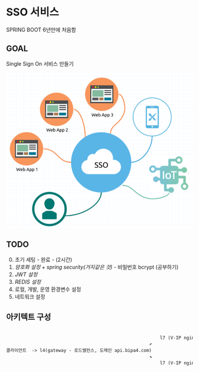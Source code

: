 # SSO 서비스

SPRING BOOT 6년만에 처음함

## GOAL

Single Sign On 서비스 만들기

![SSO-SERVICE](./docs/sso.png)

## TODO

0. 초기 세팅 - 완료 - (2시간)
1. _암호화 설정 + spring security(거지같은 것)_ - 비밀번호 bcrypt (공부하기)
2. _JWT 설정_
3. _REDIS 설정_
4. 로컬, 개발, 운영 환경변수 설정
5. 네트워크 설정

## 아키텍트 구성

```txt
                                                                                                                        ⬈ SSO 서버 1 ->         DB 1 (계정)
                                                          l7 (V-IP nginx - haproxy (인증 단, sso.api.bipa4.com 로드 밸런스))
                                                      ⬈                                                                 ⬊ SSO 서버 2 ->         REDIS (jwt 저장 및 계정 정보)
클라이언트  -> l4(gateway - 로드밸런스, 도메인 api.bipa4.com)
                                                      ⬊                                                                 ⬈ 어플리케이션 서버 1 ->   DB 2 (트랜잭션)
                                                          l7 (V-IP nginx - haproxy (서비스단,tv.api.bipa4.com, 로드 밸런스))
                                                                                                                        ⬊ 어플리케이션 서버 2 ->   DB 3 (조회)
```
